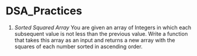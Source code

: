 # DSA_Practices

1. *Sorted Squared Array*
You are given an array of Integers in which each subsequent value is not less than the previous value. Write a function that takes this array as an input and returns a new array with the squares of each number sorted in ascending order.











